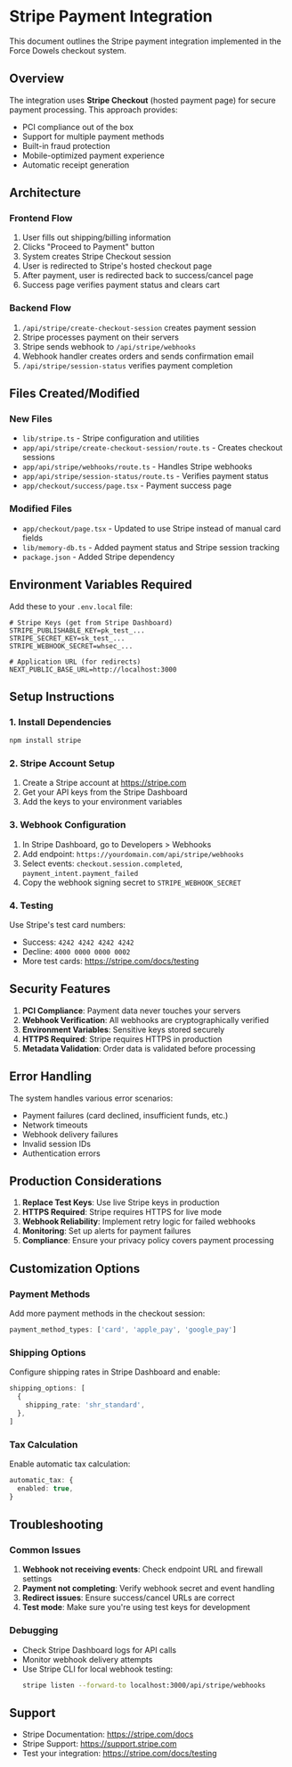 # Stripe Payment Integration

This document outlines the Stripe payment integration implemented in the Force Dowels checkout system.

## Overview

The integration uses **Stripe Checkout** (hosted payment page) for secure payment processing. This approach provides:
- PCI compliance out of the box
- Support for multiple payment methods
- Built-in fraud protection
- Mobile-optimized payment experience
- Automatic receipt generation

## Architecture

### Frontend Flow
1. User fills out shipping/billing information
2. Clicks "Proceed to Payment" button
3. System creates Stripe Checkout session
4. User is redirected to Stripe's hosted checkout page
5. After payment, user is redirected back to success/cancel page
6. Success page verifies payment status and clears cart

### Backend Flow
1. `/api/stripe/create-checkout-session` creates payment session
2. Stripe processes payment on their servers
3. Stripe sends webhook to `/api/stripe/webhooks`
4. Webhook handler creates orders and sends confirmation email
5. `/api/stripe/session-status` verifies payment completion

## Files Created/Modified

### New Files
- `lib/stripe.ts` - Stripe configuration and utilities
- `app/api/stripe/create-checkout-session/route.ts` - Creates checkout sessions
- `app/api/stripe/webhooks/route.ts` - Handles Stripe webhooks
- `app/api/stripe/session-status/route.ts` - Verifies payment status
- `app/checkout/success/page.tsx` - Payment success page

### Modified Files
- `app/checkout/page.tsx` - Updated to use Stripe instead of manual card fields
- `lib/memory-db.ts` - Added payment status and Stripe session tracking
- `package.json` - Added Stripe dependency

## Environment Variables Required

Add these to your `.env.local` file:

```env
# Stripe Keys (get from Stripe Dashboard)
STRIPE_PUBLISHABLE_KEY=pk_test_...
STRIPE_SECRET_KEY=sk_test_...
STRIPE_WEBHOOK_SECRET=whsec_...

# Application URL (for redirects)
NEXT_PUBLIC_BASE_URL=http://localhost:3000
```

## Setup Instructions

### 1. Install Dependencies
```bash
npm install stripe
```

### 2. Stripe Account Setup
1. Create a Stripe account at https://stripe.com
2. Get your API keys from the Stripe Dashboard
3. Add the keys to your environment variables

### 3. Webhook Configuration
1. In Stripe Dashboard, go to Developers > Webhooks
2. Add endpoint: `https://yourdomain.com/api/stripe/webhooks`
3. Select events: `checkout.session.completed`, `payment_intent.payment_failed`
4. Copy the webhook signing secret to `STRIPE_WEBHOOK_SECRET`

### 4. Testing
Use Stripe's test card numbers:
- Success: `4242 4242 4242 4242`
- Decline: `4000 0000 0000 0002`
- More test cards: https://stripe.com/docs/testing

## Security Features

1. **PCI Compliance**: Payment data never touches your servers
2. **Webhook Verification**: All webhooks are cryptographically verified
3. **Environment Variables**: Sensitive keys stored securely
4. **HTTPS Required**: Stripe requires HTTPS in production
5. **Metadata Validation**: Order data is validated before processing

## Error Handling

The system handles various error scenarios:
- Payment failures (card declined, insufficient funds, etc.)
- Network timeouts
- Webhook delivery failures
- Invalid session IDs
- Authentication errors

## Production Considerations

1. **Replace Test Keys**: Use live Stripe keys in production
2. **HTTPS Required**: Stripe requires HTTPS for live mode
3. **Webhook Reliability**: Implement retry logic for failed webhooks
4. **Monitoring**: Set up alerts for payment failures
5. **Compliance**: Ensure your privacy policy covers payment processing

## Customization Options

### Payment Methods
Add more payment methods in the checkout session:
```typescript
payment_method_types: ['card', 'apple_pay', 'google_pay']
```

### Shipping Options
Configure shipping rates in Stripe Dashboard and enable:
```typescript
shipping_options: [
  {
    shipping_rate: 'shr_standard',
  },
]
```

### Tax Calculation
Enable automatic tax calculation:
```typescript
automatic_tax: {
  enabled: true,
}
```

## Troubleshooting

### Common Issues
1. **Webhook not receiving events**: Check endpoint URL and firewall settings
2. **Payment not completing**: Verify webhook secret and event handling
3. **Redirect issues**: Ensure success/cancel URLs are correct
4. **Test mode**: Make sure you're using test keys for development

### Debugging
- Check Stripe Dashboard logs for API calls
- Monitor webhook delivery attempts
- Use Stripe CLI for local webhook testing:
  ```bash
  stripe listen --forward-to localhost:3000/api/stripe/webhooks
  ```

## Support

- Stripe Documentation: https://stripe.com/docs
- Stripe Support: https://support.stripe.com
- Test your integration: https://stripe.com/docs/testing
